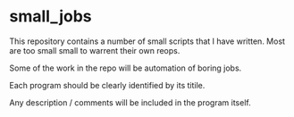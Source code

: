 # small_jobs

This repository contains a number of small scripts that I have written. Most are too small small to warrent their own reops.

Some of the work in the repo will be automation of boring jobs.

Each program should be clearly identified by its titile.

Any description / comments will be included in the program itself.

